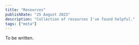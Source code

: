 ```yaml
---
title: "Resources"
publishDate: "25 August 2023"
description: "Collection of resources I've found helpful."
tags: ["meta"]
---
```


To be written.